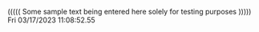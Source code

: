 ((((( Some sample text being entered here solely for testing purposes ))))) Fri 03/17/2023 11:08:52.55
